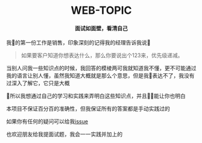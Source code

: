 <h1 align="center">WEB-TOPIC</h1>
<h4 align="center">面试如面壁，看清自己</h4>

我的第一份工作是销售，印象深刻的记得我的经理告诉我说

> 如果要客户知道你想表达什么，那么你要说出个123来，优先级递减。

当别人问我一些知识点的时候，我回答的模棱两可我就知道我不懂，更不可能通过我的语言让别人懂，虽然我知道大概就是那么个意思，但是我表达不了，我没有过深入了解它，它只是大概

所以我想通过自己的学习和实践来弄明白这些知识点，并且能让你也明白

本项目不保证百分百的准确性，但我保证所有的答案都是手动实践过的

如果你有任何的疑问可以给我[issue](https://github.com/shaodahong/web-topic/issues)

也欢迎朋友给我提面试题，我会一一实践并加上的